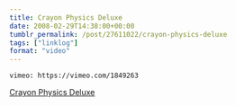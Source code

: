 ```yaml
---
title: Crayon Physics Deluxe
date: 2008-02-29T14:38:00+00:00
tumblr_permalink: /post/27611022/crayon-physics-deluxe
tags: ["linklog"]
format: "video"
---
```


`vimeo: https://vimeo.com/1849263`

[Crayon Physics Deluxe][1]

[1]: http://www.crayonphysics.com/
